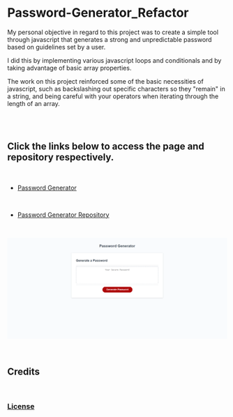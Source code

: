 # Password-Generator_Refactor

<p> My personal objective in regard to this project was to create a simple tool through javascript that generates a strong and unpredictable password based on guidelines set by a user.
</p>

<p>
I did this by implementing various javascript loops and conditionals and by taking advantage of basic array properties.
</p>

<p>
The work on this project reinforced some of the basic necessities of javascript, such as backslashing out specific characters so they "remain" in a string, and being careful with your operators when iterating through the length of an array.
</p>

<br>
<br>

## Click the links below to access the page and repository respectively.
<br>

 - [Password Generator]()
<br>

 - [Password Generator Repository]()
<br>

![Screenshot](./assets/images/screenshot.png)

<br>

## **Credits**

<br>

### [License](./assets/License.txt)

<br>
